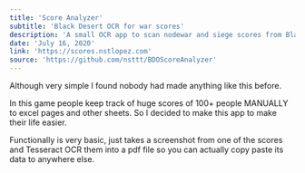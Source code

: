 ```yaml
---
title: 'Score Analyzer'
subtitle: 'Black Desert OCR for war scores'
description: 'A small OCR app to scan nodewar and siege scores from Black Desert Online and transpile them to pdf for easy access and tracking. Made with Tesseract.js'
date: 'July 16, 2020'
link: 'https://scores.nstlopez.com'
source: 'https://github.com/nsttt/BDOScoreAnalyzer'
---
```


Although very simple I found nobody had made anything like this before.

In this game people keep track of huge scores of 100+ people MANUALLY to excel pages and other sheets. So I decided to make this app to make their life easier.

Functionally is very basic, just takes a screenshot from one of the scores and Tesseract OCR them into a pdf file so you can actually copy paste its data to anywhere else.
